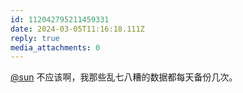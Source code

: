 ```yaml
---
id: 112042795211459331
date: 2024-03-05T11:16:18.111Z
reply: true
media_attachments: 0
---
```


[@sun](https://jiong.us/@sun) 不应该啊，我那些乱七八糟的数据都每天备份几次。

